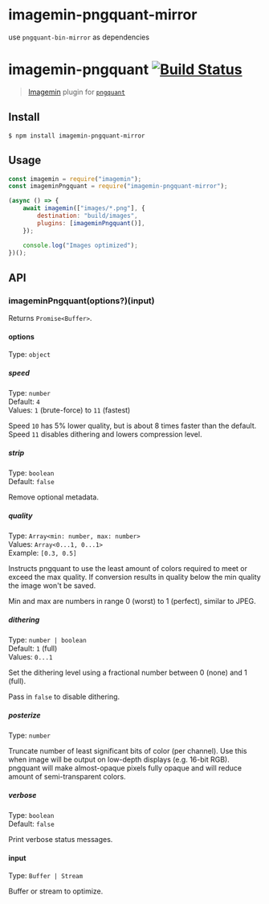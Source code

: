 # imagemin-pngquant-mirror

use `pngquant-bin-mirror` as dependencies

# imagemin-pngquant [![Build Status](https://travis-ci.org/imagemin/imagemin-pngquant.svg?branch=master)](https://travis-ci.org/imagemin/imagemin-pngquant)

> [Imagemin](https://github.com/imagemin/imagemin) plugin for [`pngquant`](https://github.com/kornelski/pngquant)

## Install

```
$ npm install imagemin-pngquant-mirror
```

## Usage

```js
const imagemin = require("imagemin");
const imageminPngquant = require("imagemin-pngquant-mirror");

(async () => {
	await imagemin(["images/*.png"], {
		destination: "build/images",
		plugins: [imageminPngquant()],
	});

	console.log("Images optimized");
})();
```

## API

### imageminPngquant(options?)(input)

Returns `Promise<Buffer>`.

#### options

Type: `object`

##### speed

Type: `number`<br>
Default: `4`<br>
Values: `1` (brute-force) to `11` (fastest)

Speed `10` has 5% lower quality, but is about 8 times faster than the default. Speed `11` disables dithering and lowers compression level.

##### strip

Type: `boolean`<br>
Default: `false`

Remove optional metadata.

##### quality

Type: `Array<min: number, max: number>`<br>
Values: `Array<0...1, 0...1>`<br>
Example: `[0.3, 0.5]`

Instructs pngquant to use the least amount of colors required to meet or exceed
the max quality. If conversion results in quality below the min quality the
image won't be saved.

Min and max are numbers in range 0 (worst) to 1 (perfect), similar to JPEG.

##### dithering

Type: `number | boolean`<br>
Default: `1` (full)<br>
Values: `0...1`

Set the dithering level using a fractional number between 0 (none) and 1 (full).

Pass in `false` to disable dithering.

##### posterize

Type: `number`

Truncate number of least significant bits of color (per channel). Use this when image will be output on low-depth displays (e.g. 16-bit RGB). pngquant will make almost-opaque pixels fully opaque and will reduce amount of semi-transparent colors.

##### verbose

Type: `boolean`<br>
Default: `false`

Print verbose status messages.

#### input

Type: `Buffer | Stream`

Buffer or stream to optimize.
